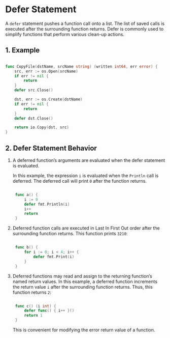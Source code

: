 # Defer Statement

A `defer` statement pushes a function call onto a list. The list of saved
calls is executed after the surrounding function returns. Defer is
commonly used to simplify functions that perform various clean-up actions.

## 1. Example

```go

func CopyFile(dstName, srcName string) (written int64, err error) {
    src, err := os.Open(srcName)
    if err != nil {
        return
    }
    defer src.Close()

    dst, err := os.Create(dstName)
    if err != nil {
        return
    }
    defer dst.Close()

    return io.Copy(dst, src)
}

```

## 2. Defer Statement Behavior

1. A deferred function’s arguments are evaluated when the defer statement
   is evaluated.

   In this example, the expression `i` is evaluated when the `Println` call
   is deferred. The deferred call will print `0` after the function returns.

   ```go

    func a() {
        i := 0
        defer fmt.Println(i)
        i++
        return
    }

    ```

2. Deferred function calls are executed in Last In First Out order after the
   surrounding function returns. This function prints `3210`:

   ```go

    func b() {
        for i := 0; i < 4; i++ {
            defer fmt.Print(i)
        }
    }

    ```

3. Deferred functions may read and assign to the returning function’s 
   named return values. In this example, a deferred function increments
   the return value `i` after the surrounding function returns. Thus, this
   function returns `2`:

   ```go

    func c() (i int) {
        defer func() { i++ }()
        return 1
    }

    ```

    This is convenient for modifying the error return value of a function.

